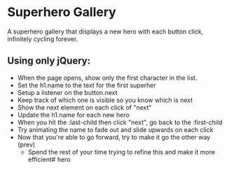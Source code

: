 # Superhero Gallery

A superhero gallery that displays a new hero with each button click, infinitely cycling forever.

## Using only jQuery:

- When the page opens, show only the first character in the list. 
- Set the h1.name to the text for the first superher
- Setup a listener on the button.next
- Keep track of which one is visible so you know which is next
- Show the next element on each click of "next"
- Update the h1.name for each new hero
- When you hit the :last-child then click "next", go back to the :first-child
- Try animating the name to fade out and slide upwards on each click
- Now that you're able to go forward, try to make it go the other way (prev)
	- Spend the rest of your time trying to refine this and make it more efficient# hero
